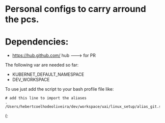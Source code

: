 # Personal configs to carry arround the pcs.

# Dependencies:
* https://hub.github.com/ hub ---> for PR

The following var are needed so far:
* KUBERNET_DEFAULT_NAMESPACE
* DEV_WORKSPACE

To use just add the script to your bash profile file like:

```shell
# add this line to import the aliases
. /Users/hebertcoelhodeoliveira/dev/workspace/uai/linux_setup/alias_git.sh
```

(:
